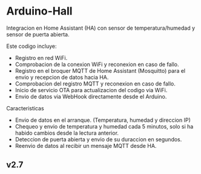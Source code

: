 # Arduino-Hall
Integracion en Home Assistant (HA) con sensor de temperatura/humedad y sensor de puerta abierta.

Este codigo incluye:
- Registro en red WiFi.
- Comprobacion de la conexion WiFi y reconexion en caso de fallo.
- Registro en el broquer MQTT de Home Assistant (Mosquitto) para el envio y recepcion de datos hacia HA.
- Comprobacion del registro MQTT y reconexion en caso de fallo.
- Inicio de servicio OTA para actualizacion del codigo via WiFi.
- Envio de datos via WebHook directamente desde el Arduino.

Caracteristicas
- Envio de datos en el arranque. (Temperatura, humedad y direccion IP)
- Chequeo y envio de temperatura y humedad cada 5 minutos, solo si ha habido cambios desde la lectura anterior.
- Deteccion de puerta abierta y envio de su duraccion en segundos.
- Reenvio de datos al recibir un mensaje MQTT desde HA.

v2.7
 - 

